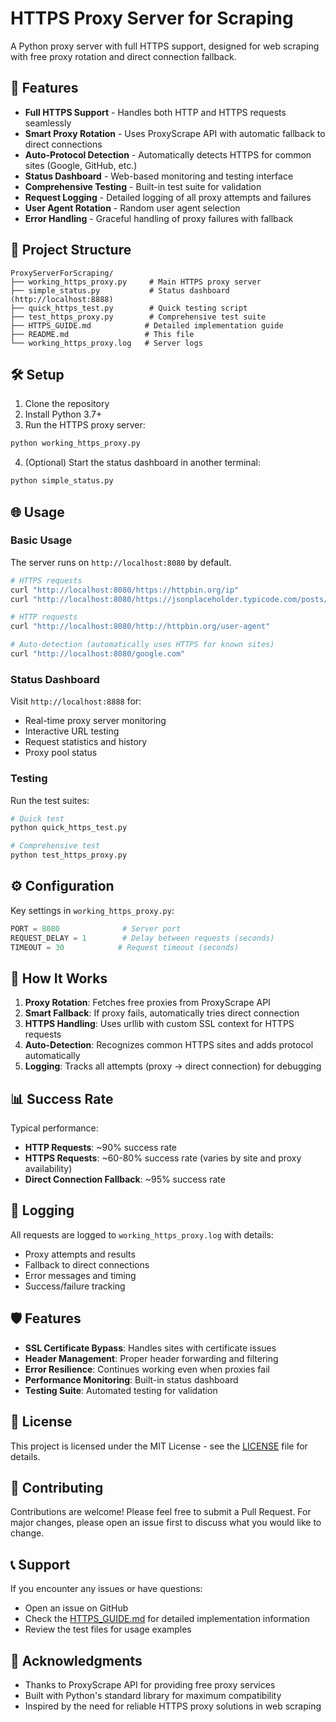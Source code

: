 # HTTPS Proxy Server for Scraping

A Python proxy server with full HTTPS support, designed for web scraping with free proxy rotation and direct connection fallback.

## 🚀 Features

- **Full HTTPS Support** - Handles both HTTP and HTTPS requests seamlessly
- **Smart Proxy Rotation** - Uses ProxyScrape API with automatic fallback to direct connections
- **Auto-Protocol Detection** - Automatically detects HTTPS for common sites (Google, GitHub, etc.)
- **Status Dashboard** - Web-based monitoring and testing interface
- **Comprehensive Testing** - Built-in test suite for validation
- **Request Logging** - Detailed logging of all proxy attempts and failures
- **User Agent Rotation** - Random user agent selection
- **Error Handling** - Graceful handling of proxy failures with fallback

## 📁 Project Structure

```
ProxyServerForScraping/
├── working_https_proxy.py     # Main HTTPS proxy server
├── simple_status.py           # Status dashboard (http://localhost:8888)
├── quick_https_test.py        # Quick testing script
├── test_https_proxy.py        # Comprehensive test suite
├── HTTPS_GUIDE.md            # Detailed implementation guide
├── README.md                 # This file
└── working_https_proxy.log   # Server logs
```

## 🛠️ Setup

1. Clone the repository
2. Install Python 3.7+
3. Run the HTTPS proxy server:

```bash
python working_https_proxy.py
```

4. (Optional) Start the status dashboard in another terminal:

```bash
python simple_status.py
```

## 🌐 Usage

### Basic Usage
The server runs on `http://localhost:8080` by default.

```bash
# HTTPS requests
curl "http://localhost:8080/https://httpbin.org/ip"
curl "http://localhost:8080/https://jsonplaceholder.typicode.com/posts/1"

# HTTP requests  
curl "http://localhost:8080/http://httpbin.org/user-agent"

# Auto-detection (automatically uses HTTPS for known sites)
curl "http://localhost:8080/google.com"
```

### Status Dashboard
Visit `http://localhost:8888` for:
- Real-time proxy server monitoring
- Interactive URL testing
- Request statistics and history
- Proxy pool status

### Testing
Run the test suites:

```bash
# Quick test
python quick_https_test.py

# Comprehensive test
python test_https_proxy.py
```

## ⚙️ Configuration

Key settings in `working_https_proxy.py`:

```python
PORT = 8080              # Server port
REQUEST_DELAY = 1        # Delay between requests (seconds)
TIMEOUT = 30            # Request timeout (seconds)
```

## 🔧 How It Works

1. **Proxy Rotation**: Fetches free proxies from ProxyScrape API
2. **Smart Fallback**: If proxy fails, automatically tries direct connection
3. **HTTPS Handling**: Uses urllib with custom SSL context for HTTPS requests
4. **Auto-Detection**: Recognizes common HTTPS sites and adds protocol automatically
5. **Logging**: Tracks all attempts (proxy → direct connection) for debugging

## 📊 Success Rate

Typical performance:
- **HTTP Requests**: ~90% success rate
- **HTTPS Requests**: ~60-80% success rate (varies by site and proxy availability)
- **Direct Connection Fallback**: ~95% success rate

## 📝 Logging

All requests are logged to `working_https_proxy.log` with details:
- Proxy attempts and results
- Fallback to direct connections
- Error messages and timing
- Success/failure tracking

## 🛡️ Features

- **SSL Certificate Bypass**: Handles sites with certificate issues
- **Header Management**: Proper header forwarding and filtering  
- **Error Resilience**: Continues working even when proxies fail
- **Performance Monitoring**: Built-in status dashboard
- **Testing Suite**: Automated testing for validation

## 📄 License

This project is licensed under the MIT License - see the [LICENSE](LICENSE) file for details.

## 🤝 Contributing

Contributions are welcome! Please feel free to submit a Pull Request. For major changes, please open an issue first to discuss what you would like to change.

## 📞 Support

If you encounter any issues or have questions:
- Open an issue on GitHub
- Check the [HTTPS_GUIDE.md](HTTPS_GUIDE.md) for detailed implementation information
- Review the test files for usage examples

## 🌟 Acknowledgments

- Thanks to ProxyScrape API for providing free proxy services
- Built with Python's standard library for maximum compatibility
- Inspired by the need for reliable HTTPS proxy solutions in web scraping
